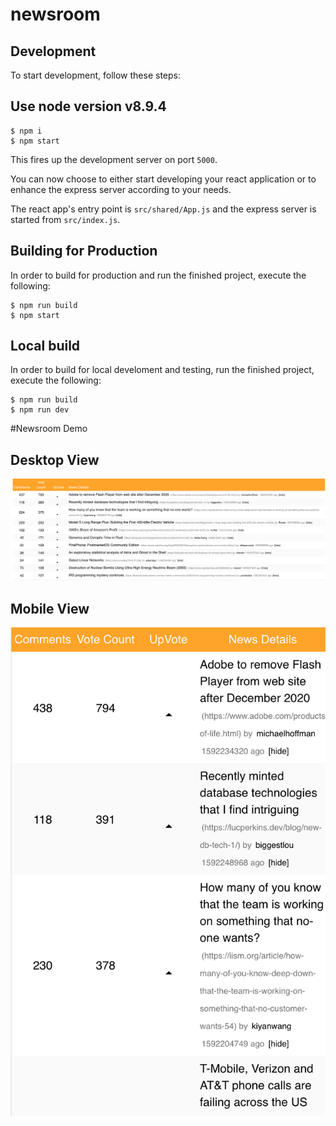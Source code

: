 # newsroom

## Development

To start development, follow these steps:

## Use node version v8.9.4

```
$ npm i
$ npm start
```

This fires up the development server on port `5000`.

You can now choose to either start developing your react application or
to enhance the express server according to your needs.

The react app's entry point is `src/shared/App.js` and the express
server is started from `src/index.js`.

## Building for Production

In order to build for production and run the finished project, execute
the following:

```
$ npm run build
$ npm start
```

## Local build

In order to build for local develoment and testing, run the finished project, execute
the following:

```
$ npm run build
$ npm run dev
```

#Newsroom Demo

## Desktop View

![Desktop demo](https://raw.githubusercontent.com/voletiswaroop/newsroom/master/src/shared/demoImages/desktop.png)

## Mobile View

![Mobile demo](https://raw.githubusercontent.com/voletiswaroop/newsroom/master/src/shared/demoImages/mobile.png)
